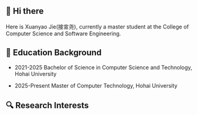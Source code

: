 ## 🤪 Hi there
Here is Xuanyao Jie(接宣尧), currently a master student at the College of Computer Science and Software Engineering.

## 🧐 Education Background
- 2021-2025 Bachelor of Science in Computer Science and Technology, Hohai University
* 2025-Present Master of Computer Technology, Hohai University

## 🔍 Research Interests


<!--
**xyjie37/xyjie37** is a ✨ _special_ ✨ repository because its `README.md` (this file) appears on your GitHub profile.

Here are some ideas to get you started:

- 🔭 I’m currently working on ...
- 🌱 I’m currently learning ...
- 👯 I’m looking to collaborate on ...
- 🤔 I’m looking for help with ...
- 💬 Ask me about ...
- 📫 How to reach me: ...
- 😄 Pronouns: ...
- ⚡ Fun fact: ...
-->
